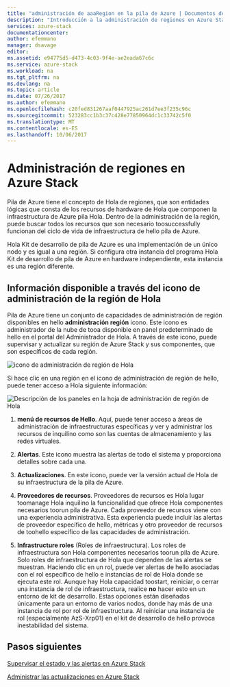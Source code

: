 ```yaml
---
title: "administración de aaaRegion en la pila de Azure | Documentos de Microsoft"
description: "Introducción a la administración de regiones en Azure Stack."
services: azure-stack
documentationcenter: 
author: efemmano
manager: dsavage
editor: 
ms.assetid: e94775d5-d473-4c03-9f4e-ae2eada67c6c
ms.service: azure-stack
ms.workload: na
ms.tgt_pltfrm: na
ms.devlang: na
ms.topic: article
ms.date: 07/26/2017
ms.author: efemmano
ms.openlocfilehash: c20fed831267aaf0447925ac261d7ee3f235c96c
ms.sourcegitcommit: 523283cc1b3c37c428e77850964dc1c33742c5f0
ms.translationtype: MT
ms.contentlocale: es-ES
ms.lasthandoff: 10/06/2017
---
```

# <a name="region-management-in-azure-stack"></a>Administración de regiones en Azure Stack
Pila de Azure tiene el concepto de Hola de regiones, que son entidades lógicas que consta de los recursos de hardware de Hola que componen la infraestructura de Azure pila Hola. Dentro de la administración de la región, puede buscar todos los recursos que son necesario toosuccessfully funcionan del ciclo de vida de infraestructura de hello pila de Azure.

Hola Kit de desarrollo de pila de Azure es una implementación de un único nodo y es igual a una región. Si configura otra instancia del programa Hola Kit de desarrollo de pila de Azure en hardware independiente, esta instancia es una región diferente.

## <a name="information-available-through-hello-region-management-tile"></a>Información disponible a través del icono de administración de la región de Hola
Pila de Azure tiene un conjunto de capacidades de administración de región disponibles en hello **administración región** icono. Este icono es administrador de la nube de tooa disponible en panel predeterminado de hello en el portal del Administrador de Hola. A través de este icono, puede supervisar y actualizar su región de Azure Stack y sus componentes, que son específicos de cada región.

 ![icono de administración de región de Hola](media/azure-stack-manage-region/image1.png)

 Si hace clic en una región en el icono de administración de región de hello, puede tener acceso a Hola siguiente información:

  ![Descripción de los paneles en la hoja de administración de región de Hola](media/azure-stack-manage-region/image2.png)

1. **menú de recursos de Hello**. Aquí, puede tener acceso a áreas de administración de infraestructuras específicas y ver y administrar los recursos de inquilino como son las cuentas de almacenamiento y las redes virtuales.

2. **Alertas**. Este icono muestra las alertas de todo el sistema y proporciona detalles sobre cada una.

3. **Actualizaciones**. En este icono, puede ver la versión actual de Hola de su infraestructura de la pila de Azure.

4. **Proveedores de recursos**. Proveedores de recursos es Hola lugar toomanage Hola inquilino la funcionalidad que ofrece Hola componentes necesarios toorun pila de Azure. Cada proveedor de recursos viene con una experiencia administrativa. Esta experiencia puede incluir las alertas de proveedor específico de hello, métricas y otro proveedor de recursos de toohello específico de las capacidades de administración.
 
5. **Infrastructure roles** (Roles de infraestructura). Los roles de infraestructura son Hola componentes necesarios toorun pila de Azure. Solo roles de infraestructura de Hola que dependen de las alertas se muestran. Haciendo clic en un rol, puede ver alertas de hello asociadas con el rol específico de hello e instancias de rol de Hola donde se ejecuta este rol. Aunque hay Hola capacidad toostart, reiniciar, o cerrar una instancia de rol de infraestructura, realice **no** hacer esto en un entorno de kit de desarrollo. Estas opciones están diseñadas únicamente para un entorno de varios nodos, donde hay más de una instancia de rol por rol de infraestructura. Al reiniciar una instancia de rol (especialmente AzS-Xrp01) en el kit de desarrollo de hello provoca inestabilidad del sistema.

## <a name="next-steps"></a>Pasos siguientes
[Supervisar el estado y las alertas en Azure Stack](azure-stack-monitor-health.md)

[Administrar las actualizaciones en Azure Stack](azure-stack-updates.md)






